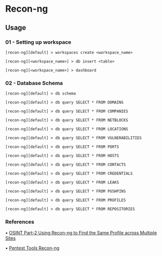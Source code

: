 # Recon-ng

## Usage

### 01 - Setting up workspace

```
[recon-ng][default] > workspaces create <workspace_name>

[recon-ng][<workspace_name>] > db insert <table>

[recon-ng][<workspace_name>] > dashboard
```

### 02 - Database Schema

```
[recon-ng][default] > db schema

[recon-ng][default] > db query SELECT * FROM DOMAINS

[recon-ng][default] > db query SELECT * FROM COMPANIES

[recon-ng][default] > db query SELECT * FROM NETBLOCKS

[recon-ng][default] > db query SELECT * FROM LOCATIONS

[recon-ng][default] > db query SELECT * FROM VULNERABILITIES

[recon-ng][default] > db query SELECT * FROM PORTS

[recon-ng][default] > db query SELECT * FROM HOSTS

[recon-ng][default] > db query SELECT * FROM CONTACTS

[recon-ng][default] > db query SELECT * FROM CREDENTIALS

[recon-ng][default] > db query SELECT * FROM LEAKS

[recon-ng][default] > db query SELECT * FROM PUSHPINS

[recon-ng][default] > db query SELECT * FROM PROFILES

[recon-ng][default] > db query SELECT * FROM REPOSITORIES
```

### References

• [OSINT Part-2 Using Recon-ng to Find the Same Profile across Multiple Sites](https://www.hackers-arise.com/post/2019/05/16/OSINT-Part-2-Using-recon-ng-to-find-the-Same-Profile-across-Multiple-Sites)

• [Pentest Tools Recon-ng](https://chousensha.github.io/blog/2016/08/29/pentest-tools-recon-ng/)